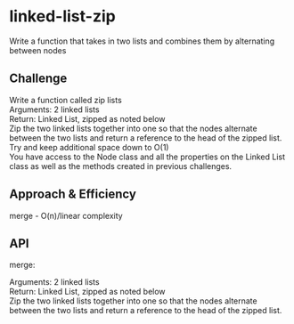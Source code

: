 # linked-list-zip
<!-- Short summary or background information -->
Write a function that takes in two lists and combines them by alternating between nodes

## Challenge
Write a function called zip lists  
Arguments: 2 linked lists  
Return: Linked List, zipped as noted below  
Zip the two linked lists together into one so that the nodes alternate between the two lists and return a reference to the head of the zipped list.  
Try and keep additional space down to O(1)  
You have access to the Node class and all the properties on the Linked List class as well as the methods created in previous challenges.  



## Approach & Efficiency
<!-- What approach did you take? Why? What is the Big O space/time for this approach? -->
merge - O(n)/linear complexity


## API
<!-- Description of each method publicly available to your Linked List -->
merge:

Arguments: 2 linked lists  
Return: Linked List, zipped as noted below  
Zip the two linked lists together into one so that the nodes alternate between the two lists and return a reference to the head of the zipped list.
